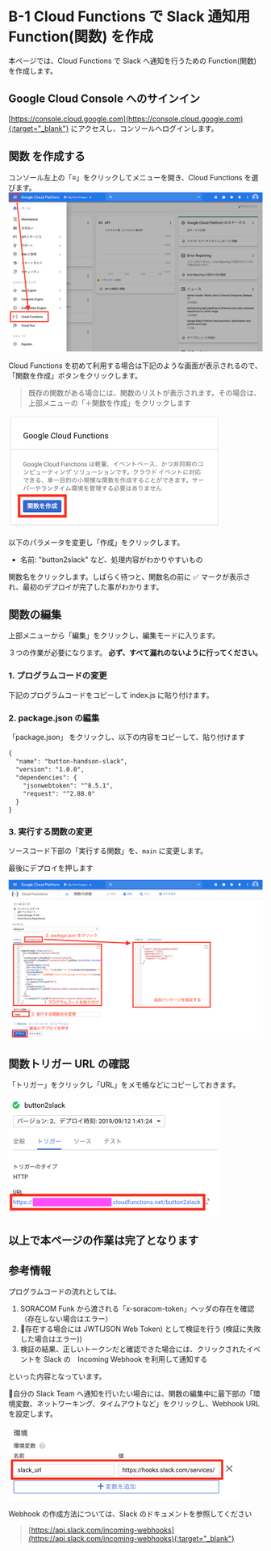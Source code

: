 # B-1 Cloud Functions で Slack 通知用 Function(関数) を作成
本ページでは、Cloud Functions で Slack へ通知を行うための Function(関数) を作成します。

## Google Cloud Console へのサインイン
[https://console.cloud.google.com](https://console.cloud.google.com){:target="_blank"} にアクセスし、コンソールへログインします。

## 関数 を作成する
コンソール左上の「≡」をクリックしてメニューを開き、Cloud Functions を選びます。
![Dashboard](images/gcp-01.png)

Cloud Functions を初めて利用する場合は下記のような画面が表示されるので、「関数を作成」ボタンをクリックします。

> 既存の関数がある場合には、関数のリストが表示されます。その場合は、上部メニューの「＋関数を作成」をクリックします

![Functions](images/gcp-02.png)

以下のパラメータを変更し「作成」をクリックします。

- 名前: "button2slack" など、処理内容がわかりやすいもの

関数名をクリックします。しばらく待つと、関数名の前に ✅ マークが表示され、最初のデプロイが完了した事がわかります。

## 関数の編集
上部メニューから「編集」をクリックし、編集モードに入ります。

３つの作業が必要になります。 **必ず、すべて漏れのないように行ってください。**

### 1. プログラムコードの変更
下記のプログラムコードをコピーして index.js に貼り付けます。

<script src="https://gist.github.com/j3tm0t0/3aa3c164a9ca89a9f90b060154920d91.js"></script>

### 2. package.json の編集
「package.json」 をクリックし、以下の内容をコピーして、貼り付けます

```
{
  "name": "button-handson-slack",
  "version": "1.0.0",
  "dependencies": {
    "jsonwebtoken": "^8.5.1",
    "request": "^2.88.0"
  }
}
```

### 3. 実行する関数の変更
ソースコード下部の「実行する関数」を、`main` に変更します。

最後にデプロイを押します

![Deploy](images/gcp-03.png)

## 関数トリガー URL の確認
「トリガー」をクリックし「URL」をメモ帳などにコピーしておきます。

![trigger url](images/gcp-04.png)

## 以上で本ページの作業は完了となります

## 参考情報
プログラムコードの流れとしては、
1. SORACOM Funk から渡される「x-soracom-token」ヘッダの存在を確認（存在しない場合はエラー）
2. 存在する場合には JWT(JSON Web Token) として検証を行う (検証に失敗した場合はエラー))
3. 検証の結果、正しいトークンだと確認できた場合には、クリックされたイベントを Slack の　Incoming Webhook を利用して通知する

といった内容となっています。

自分の Slack Team へ通知を行いたい場合には、関数の編集中に最下部の「環境変数、ネットワーキング、タイムアウトなど」をクリックし、Webhook URL を設定します。

![environment value](images/gcp-05.png)

Webhook の作成方法については、Slack のドキュメントを参照してください
> [https://api.slack.com/incoming-webhooks](https://api.slack.com/incoming-webhooks){:target="_blank"}